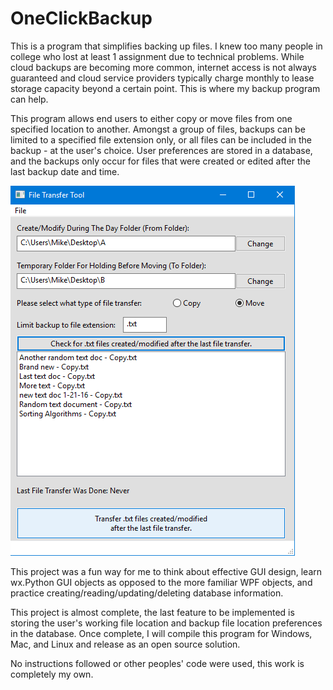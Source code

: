 # OneClickBackup
This is a program that simplifies backing up files. I knew too many people in college who lost at least 1 assignment due to technical problems. While cloud backups are becoming more common, internet access is not always guaranteed and cloud service providers typically charge monthly to lease storage capacity beyond a certain point. This is where my backup program can help.

This program allows end users to either copy or move files from one specified location to another. Amongst a group of files, backups can be limited to a specified file extension only, or all files can be included in the backup - at the user's choice. User preferences are stored in a database, and the backups only occur for files that were created or edited after the last backup date and time.

![Screenshot](/Screenshot.png?raw=false "Screenshot")

This project was a fun way for me to think about effective GUI design, learn wx.Python GUI objects as opposed to the more familiar WPF objects, and practice creating/reading/updating/deleting database information.

This project is almost complete, the last feature to be implemented is storing the user's working file location and backup file location preferences in the database. Once complete, I will compile this program for Windows, Mac, and Linux and release as an open source solution.

No instructions followed or other peoples' code were used, this work is completely my own.
